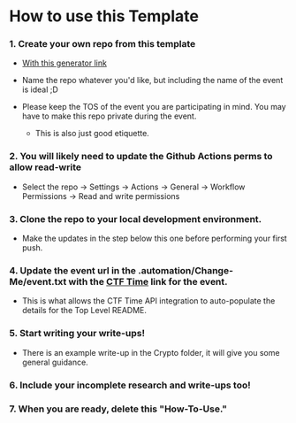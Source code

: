 # How to use this Template

### 1. Create your own repo from this template 

- [With this generator link](https://github.com/daVinci2793/CTF-Writeup-Template/generate)

- Name the repo whatever you'd like, but including the name of the event is ideal ;D

- Please keep the TOS of the event you are participating in mind. You may have to make this repo private during the event. 
  - This is also just good etiquette.

### 2. You will likely need to update the Github Actions perms to allow read-write

- Select the repo -> Settings -> Actions -> General -> Workflow Permissions -> Read and write permissions

### 3. Clone the repo to your local development environment. 

- Make the updates in the step below this one before performing your first push. 

### 4. Update the event url in the .automation/Change-Me/event.txt with the [CTF Time](https://ctftime.org/) link for the event. 

- This is what allows the CTF Time API integration to auto-populate the details for the Top Level README.

### 5. Start writing your write-ups!

- There is an example write-up in the Crypto folder, it will give you some general guidance. 

### 6. Include your incomplete research and write-ups too! 

### 7. When you are ready, delete this "How-To-Use."
